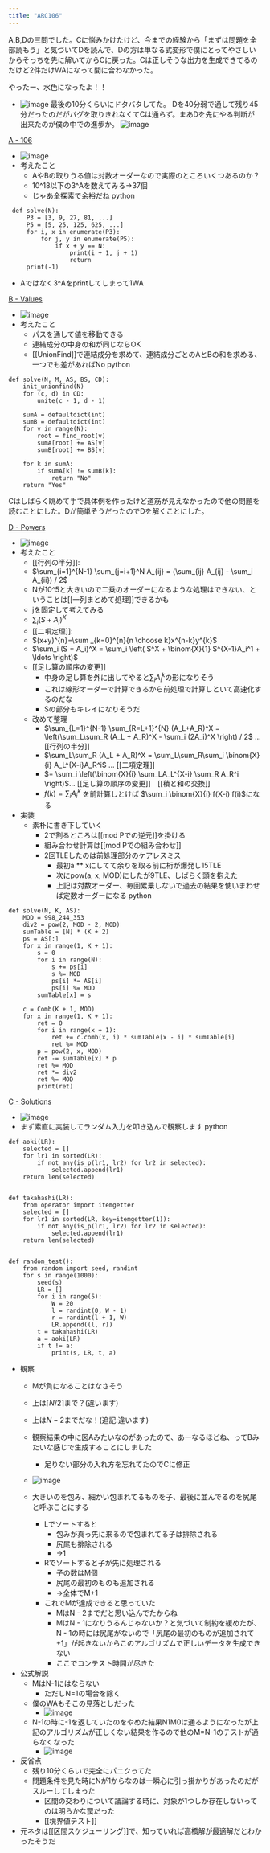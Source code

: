 ```yaml
---
title: "ARC106"
---
```


A,B,Dの三問でした。Cに悩みかけたけど、今までの経験から「まずは問題を全部読もう」と気づいてDを読んで、Dの方は単なる式変形で僕にとってやさしいからそっちを先に解いてからCに戻った。Cは正しそうな出力を生成できてるのだけど2件だけWAになって間に合わなかった。

やったー、水色になったよ！！
- ![image](https://gyazo.com/f6135300b90474a9c0175d10ef3dfc84/thumb/1000)
最後の10分くらいにドタバタしてた。
Dを40分弱で通して残り45分だったのだがバグを取りきれなくてCは通らず。まあDを先にやる判断が出来たのが僕の中での進歩か。
![image](https://gyazo.com/6dcc9c30c3a947d684e21eeb966422c6/thumb/1000)

[A - 106](https://atcoder.jp/contests/arc106/tasks/arc106_a)
- ![image](https://gyazo.com/aba565e81dd5db9689935f8782ad2c78/thumb/1000)
- 考えたこと
    - AやBの取りうる値は対数オーダーなので実際のところいくつあるのか？
    - 10^18以下の3^Aを数えてみる→37個
    - じゃあ全探索で余裕だね
python

```
 def solve(N):
     P3 = [3, 9, 27, 81, ...]
     P5 = [5, 25, 125, 625, ...]
     for i, x in enumerate(P3):
         for j, y in enumerate(P5):
             if x + y == N:
                 print(i + 1, j + 1)
                 return
     print(-1)
```

- Aではなく3^Aをprintしてしまって1WA

[B - Values](https://atcoder.jp/contests/arc106/tasks/arc106_b)
- ![image](https://gyazo.com/931e302096bd35ae11211d9a78108dc6/thumb/1000)
- 考えたこと
    - パスを通して値を移動できる
    - 連結成分の中身の和が同じならOK
    - [[UnionFind]]で連結成分を求めて、連結成分ごとのAとBの和を求める、一つでも差があればNo
python

```
def solve(N, M, AS, BS, CD):
    init_unionfind(N)
    for (c, d) in CD:
        unite(c - 1, d - 1)

    sumA = defaultdict(int)
    sumB = defaultdict(int)
    for v in range(N):
        root = find_root(v)
        sumA[root] += AS[v]
        sumB[root] += BS[v]

    for k in sumA:
        if sumA[k] != sumB[k]:
            return "No"
    return "Yes"
```


Cはしばらく眺めて手で具体例を作ったけど道筋が見えなかったので他の問題を読むことにした。Dが簡単そうだったのでDを解くことにした。

[D - Powers](https://atcoder.jp/contests/arc106/tasks/arc106_d)
- ![image](https://gyazo.com/4e95f3152b0c1452034c7670d5a85f7e/thumb/1000)
- 考えたこと
    - [[行列の半分]]:
    - $\sum_{i=1}^{N-1} \sum_{j=i+1}^N A_{ij} = (\sum_{ij} A_{ij} - \sum_i A_{ii}) / 2$
    - Nが10^5と大きいので二乗のオーダーになるような処理はできない、ということは[[一列まとめて処理]]できるかも
    - jを固定して考えてみる
    - $\sum_i (S + A_i)^X$
    - [[二項定理]]:
    - $(x+y)^{n}=\sum _{k=0}^{n}{n \choose k}x^{n-k}y^{k}$
    - $\sum_i (S + A_i)^X = \sum_i \left( S^X + \binom{X}{1} S^{X-1}A_i^1 + \ldots \right)$
    - [[足し算の順序の変更]]
        - 中身の足し算を外に出してやると$\sum_i A_i^k$の形になりそう
        - これは線形オーダーで計算できるから前処理で計算しといて高速化するのだな
        - Sの部分もキレイになりそうだ
    - 改めて整理
        - $\sum_{L=1}^{N-1} \sum_{R=L+1}^{N} (A_L+A_R)^X = \left(\sum_L\sum_R (A_L + A_R)^X - \sum_i (2A_i)^X \right) / 2$ ... [[行列の半分]]
        - $\sum_L\sum_R (A_L + A_R)^X = \sum_L\sum_R\sum_i \binom{X}{i} A_L^{X-i}A_R^i$ ... [[二項定理]]
        - $= \sum_i \left(\binom{X}{i} \sum_LA_L^{X-i} \sum_R A_R^i \right)$... [[足し算の順序の変更]]　[[積と和の交換]]
        - $f(k) = \sum_i A_i^k$ を前計算しとけば $\sum_i \binom{X}{i} f(X-i) f(i)$になる
- 実装
    - 素朴に書き下していく
        - 2で割るところは[[mod Pでの逆元]]を掛ける
        - 組み合わせ計算は[[mod Pでの組み合わせ]]
        - 2回TLEしたのは前処理部分のケアレスミス
            - 最初a ** xにしてて余りを取る前に桁が爆発し15TLE
            - 次にpow(a, x, MOD)にしたが9TLE、しばらく頭を抱えた
            - 上記は対数オーダー、毎回累乗しないで過去の結果を使いまわせば定数オーダーになる
python

```
def solve(N, K, AS):
    MOD = 998_244_353
    div2 = pow(2, MOD - 2, MOD)
    sumTable = [N] * (K + 2)
    ps = AS[:]
    for x in range(1, K + 1):
        s = 0
        for i in range(N):
            s += ps[i]
            s %= MOD
            ps[i] *= AS[i]
            ps[i] %= MOD
        sumTable[x] = s

    c = Comb(K + 1, MOD)
    for x in range(1, K + 1):
        ret = 0
        for i in range(x + 1):
            ret += c.comb(x, i) * sumTable[x - i] * sumTable[i]
            ret %= MOD
        p = pow(2, x, MOD)
        ret -= sumTable[x] * p
        ret %= MOD
        ret *= div2
        ret %= MOD
        print(ret)
```


[C - Solutions](https://atcoder.jp/contests/arc106/tasks/arc106_c)
- ![image](https://gyazo.com/12f24063a7495df28c9c1469f9750843/thumb/1000)
- まず素直に実装してランダム入力を叩き込んで観察します
python

```
def aoki(LR):
    selected = []
    for lr1 in sorted(LR):
        if not any(is_p(lr1, lr2) for lr2 in selected):
            selected.append(lr1)
    return len(selected)


def takahashi(LR):
    from operator import itemgetter
    selected = []
    for lr1 in sorted(LR, key=itemgetter(1)):
        if not any(is_p(lr1, lr2) for lr2 in selected):
            selected.append(lr1)
    return len(selected)


def random_test():
    from random import seed, randint
    for s in range(1000):
        seed(s)
        LR = []
        for i in range(5):
            W = 20
            l = randint(0, W - 1)
            r = randint(l + 1, W)
            LR.append((l, r))
        t = takahashi(LR)
        a = aoki(LR)
        if t != a:
            print(s, LR, t, a)
```

- 観察
    - Mが負になることはなさそう
    - 上は$\lceil N/2 \rceil$まで？(違います)
    - 上は$N - 2$までだな！(追記:違います)
    - 観察結果の中に図Aみたいなのがあったので、あーなるほどね、ってBみたいな感じで生成することにしました
        - 足りない部分の入れ方を忘れてたのでCに修正
    - ![image](https://gyazo.com/6f1e9a3674c93e46adbdfc591ca487f8/thumb/1000)

    - 大きいのを包み、細かい包まれてるものを子、最後に並んでるのを尻尾と呼ぶことにする
        - Lでソートすると
            - 包みが真っ先に来るので包まれてる子は排除される
            - 尻尾も排除される
            - →1
        - Rでソートすると子が先に処理される
            - 子の数はM個
            - 尻尾の最初のものも追加される
            - →全体でM+1
        - これでMが達成できると思っていた
            - MはN - 2までだと思い込んでたからね
            - MはN - 1になりうるんじゃないか？と気づいて制約を緩めたが、N - 1の時には尻尾がないので「尻尾の最初のものが追加されて+1」が起きないからこのアルゴリズムで正しいデータを生成できない
            - ここでコンテスト時間が尽きた
- 公式解説
    - MはN-1にはならない
        - ただしN=1の場合を除く
    - 僕のWAもそこの見落としだった
        - ![image](https://gyazo.com/cc67ffeb9e3557505cab212c7944375f/thumb/1000)
    - N-1の時に-1を返していたのをやめた結果N1M0は通るようになったが上記のアルゴリズムが正しくない結果を作るので他のM=N-1のテストが通らなくなった
        - ![image](https://gyazo.com/6e461c5b6fdb24b8675f88e0136c565a/thumb/1000)
- 反省点
    - 残り10分くらいで完全にパニクってた
    - 問題条件を見た時にNが1からなのは一瞬心に引っ掛かりがあったのだがスルーしてしまった
        - 区間の交わりについて議論する時に、対象が1つしか存在しないってのは明らかな罠だった
        - [[境界値テスト]]
- 元ネタは[[区間スケジューリング]]で、知っていれば高橋解が最適解だとわかったそうだ
